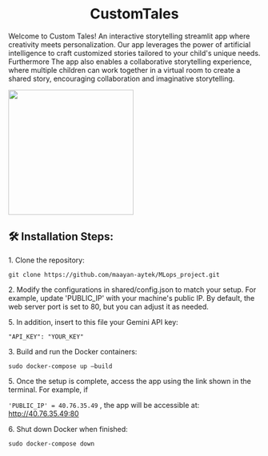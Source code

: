 <h1 align="center" id="title">CustomTales</h1>

<p id="description">Welcome to Custom Tales! An interactive storytelling streamlit app where creativity meets personalization. Our app leverages the power of artificial intelligence to craft customized stories tailored to your child's unique needs. Furthermore The app also enables a collaborative storytelling experience, where multiple children can work together in a virtual room to create a shared story, encouraging collaboration and imaginative storytelling.</p> 

<img src="https://github.com/maayan-aytek/custom_tales/assets/81248290/878fbd3b-c6a1-4666-94dc-ce766516afef" width="250" align="center"/>

<h2>🛠️ Installation Steps:</h2>

<p>1. Clone the repository:</p>

```
git clone https://github.com/maayan-aytek/MLops_project.git
```

<p>2. Modify the configurations in shared/config.json to match your setup. For example, update 'PUBLIC_IP' with your machine's public IP. By default, the web server port is set to 80, but you can adjust it as needed.</p>
<p>5. In addition, insert to this file your Gemini API key:</p>

```
"API_KEY": "YOUR_KEY"
```

<p>3. Build and run the Docker containers:</p>

```
sudo docker-compose up –build
```

<p>5. Once the setup is complete, access the app using the link shown in the terminal. For example, if 
  
  ```'PUBLIC_IP' = 40.76.35.49``` , the app will be accessible at: http://40.76.35.49:80</p>

<p>6. Shut down Docker when finished:</p>

```
sudo docker-compose down
```
